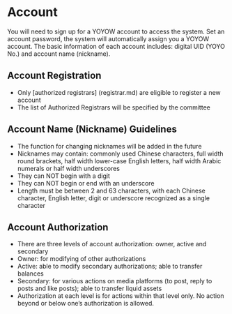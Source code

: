 ﻿# Account
You will need to sign up for a YOYOW account to access the system. 
Set an account password, the system will automatically assign you a YOYOW account.
The basic information of each account includes: digital UID (YOYO No.) and account name (nickname).


## Account Registration
- Only [authorized registrars] (registrar.md) are eligible to register a new account
- The list of Authorized Registrars will be specified by the committee


## Account Name (Nickname) Guidelines
- The function for changing nicknames will be added in the future
- Nicknames may contain: commonly used Chinese characters, full width round brackets, half width lower-case English letters, half width Arabic numerals or half width underscores
- They can NOT begin with a digit
- They can NOT begin or end with an underscore
- Length must be between 2 and 63 characters, with each Chinese character, English letter, digit or underscore recognized as a single character



## Account Authorization
- There are three levels of account authorization: owner, active and secondary
- Owner: for modifying of other authorizations
- Active: able to modify secondary authorizations; able to transfer balances
- Secondary: for various actions on media platforms (to post, reply to posts and like posts); able to transfer liquid assets
- Authorization at each level is for actions within that level only. No action beyond or below one’s authorization is allowed.

